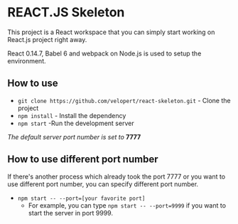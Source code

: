# REACT.JS Skeleton

This project is a React workspace that you can simply start working on React.js project right away.

React 0.14.7, Babel 6 and webpack on Node.js is used to setup the environment.

## How to use
- ``git clone https://github.com/velopert/react-skeleton.git`` - Clone the project
- ``npm install`` - Install the dependency
- ``npm start``  -Run the development server

*The default server port number is set to* **7777**

## How to use different port number
If there's another process which already took the port 7777 or you want to use different port number, you can specify different port number.
- ``npm start -- --port=[your favorite port]``
    - For example, you can type ``npm start -- --port=9999`` if you want to start the server in port 9999.
